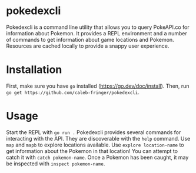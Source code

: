 # pokedexcli
Pokedexcli is a command line utility that allows you to query PokeAPI.co for
information about Pokemon. It provides a REPL environment and a number of
commands to get information about game locations and Pokemon. Resources are
cached locally to provide a snappy user experience.

# Installation
First, make sure you have `go` installed (https://go.dev/doc/install). Then,
run `go get https://github.com/caleb-fringer/pokedexcli`. 

# Usage
Start the REPL with `go run .`
Pokedexcli provides several commands for interacting with the API. They are
discoverable with the `help` command. Use `map` and `mapb` to explore locations
available. Use `explore location-name` to get information about the Pokemon in
that location! You can attempt to catch it with `catch pokemon-name`. Once a 
Pokemon has been caught, it may be inspected with `inspect pokemon-name`.
